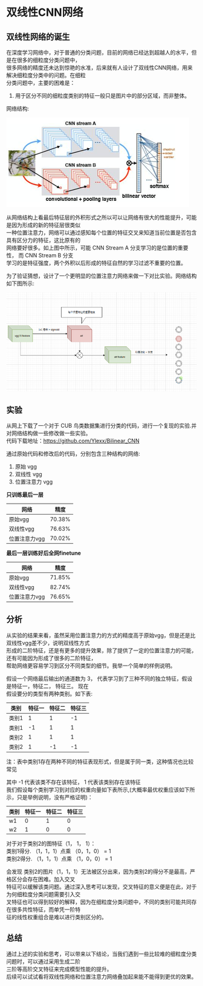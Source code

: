 # 双线性CNN网络

## 双线性网络的诞生

在深度学习网络中，对于普通的分类问题，目前的网络已经达到超越人的水平，但是在很多的细粒度分类问题中，  
很多网络的精度还未达到惊艳的水准，后来就有人设计了双线性CNN网络，用来解决细粒度分类中的问题。在细粒  
分类问题中，主要的困难是：  

1. 用于区分不同的细粒度类别的特征一般只是图片中的部分区域，而非整体。 
  
网络结构:  

![](https://raw.githubusercontent.com/wzjhiworld/some_ai_tec/main/imgs/1618a6a754175bb0b5a581e3da3e8d90.png)

从网络结构上看最后特征层的外积形式之所以可以让网络有很大的性能提升，可能是因为形成的新的特征层很类似  
一种位置注意力，网络可以通过感知每个位置的特征交叉来知道当前位置是否包含具有区分力的特征，这比原有的  
网络要好很多。如上图中所示，可能 CNN Stream A 分支学习的是位置的重要性， 而 CNN Stream B 分支  
学习的是特征强度，两个外积以后形成的特征自然的学习过滤不重要的位置。  

为了验证猜想，设计了一个更明显的位置注意力网络来做一下对比实验。网络结构如下图所示:  

![](https://raw.githubusercontent.com/wzjhiworld/some_ai_tec/main/imgs/2021-08-1518-18-46.png)

## 实验  

从网上下载了一个对于 CUB 鸟类数据集进行分类的代码，进行一个复现的实验.并对网络结构做一些修改做一些实验。  
代码下载地址：https://github.com/Ylexx/Bilinear_CNN  

通过原始代码和修改后的代码，分别包含三种结构的网络:  

1. 原始 vgg
2. 双线性 vgg  
3. 位置注意力 vgg 

**只训练最后一层**  

|网络|精度|
|---|----|
|原始vgg|70.38%|
|双线性vgg|76.63%|  
|位置注意力vgg|70.02%|

**最后一层训练好后全网finetune**  

|网络|精度|
|---|----|
|原始vgg|71.85%|
|双线性vgg|82.74%|  
|位置注意力vgg|76.65%|

## 分析  

从实验的结果来看，虽然采用位置注意力的方式的精度高于原始vgg，但是还是比双线性vgg差不少，说明双线性方式  
形成的二阶特征，还是有更多的提升效果，除了提供了一定的位置注意力的可能，还有可能因为形成了很多的二阶特征，  
帮助网络更容易学习到区分不同类型的细节。我举一个简单的样例说明。  

假设一个网络最后输出的通道数为 3， 代表学习到了三种不同的独立特征，假设是特征一，特征二， 特征三。 现在  
假设要分的类型有两种类别。如下表:  

|类别|特征一|特征二|特征三|  
|---|---|---|---|
|类别1|1|1|-1|  
|类别1|-1|1|1|  
|类别2|1|1|1|  
|类别2|1|-1|-1|
注：表中类别1存在两种不同的特征表现形式，但是属于同一类，这种情况也比较常见  

其中 -1 代表该类不存在该特征， 1 代表该类别存在该特征  
我们假设每个类别学习到对应的权重向量如下表所示,(大概率最优权重应该如下所示，只是举例说明，没有严格证明)：  

|类别|特征一|特征二|特征三|  
|---|---|---|---|
|w1|0|1|0|  
|w2|1|0|0|  

对于对于类别2的图特征（1， 1， 1）：  
类别1得分. （1，1，1）点乘 （0，1，0） = 1  
类别2得分. （1，1，1）点乘 （1，0，0） = 1    

会发现 类别2的图片（1，1，1）无法被区分出来，因为类别2的得分不是最高，严格区分会存在困难。加入交叉  
特征可以缓解该类问题。通过深入思考可以发现，交叉特征的意义便是在此，对于为何细粒度分类问题需要引入交  
叉特征也可以得到较好的解释，因为在细粒度分类问题中，不同的类别可能共同存在很多共性特征，而单凭一阶特  
征的线性权重组合是难以进行类别区分的。

## 总结

通过上述的实验和思考，可以带来以下结论，当我们遇到一些比较难的细粒度分类问题时，可以通过采用生成二阶  
三阶等高阶交叉特征来完成模型性能的提升。  
后续可以试试看将双线性网络和位置注意力网络叠加起来能不能得到更优的效果。
